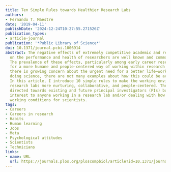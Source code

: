 ```yaml
---
title: Ten Simple Rules towards Healthier Research Labs
authors:
- Fernando T. Maestre
date: '2019-04-11'
publishDate: '2024-12-24T10:27:55.271526Z'
publication_types:
- article-journal
publication: '*Public Library of Science*'
doi: 10.1371/journal.pcbi.1006914
abstract: The negative effects of extremely competitive academic and research environments
  on the performance and health of researchers are well known and common worldwide.
  The prevalence of these effects, particularly among early career researchers, calls
  for a more humane and people-centered way of working within research labs. Although
  there is growing concern about the urgent need for a better life–work balance when
  doing science, there are not many examples about how this could be achieved in practice.
  In this article, I introduce 10 simple rules to make the working environment of
  research labs more nurturing, collaborative, and people-centered. These rules are
  directed towards existing and future principal investigators (PIs) but will be of
  interest to anyone working in a research lab and/or dealing with how to improve
  working conditions for scientists.
tags:
- Careers
- Careers in research
- Habits
- Human learning
- Jobs
- Meta
- Psychological attitudes
- Scientists
- Technicians
links:
- name: URL
  url: https://journals.plos.org/ploscompbiol/article?id=10.1371/journal.pcbi.1006914
---
```

